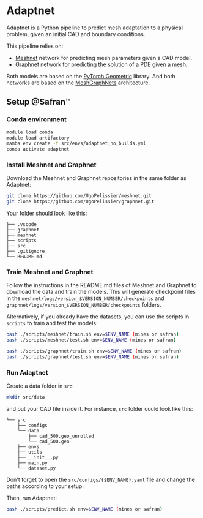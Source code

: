 # Adaptnet

Adaptnet is a Python pipeline to predict mesh adaptation to a physical problem, given an initial CAD and boundary conditions. 

This pipeline relies on:
- [Meshnet](https://github.com/UgoPelissier/meshnet) network for predicting mesh parameters given a CAD model.
- [Graphnet](https://github.com/UgoPelissier/graphnet) network for predicting the solution of a PDE given a mesh.

Both models are based on the [PyTorch Geometric](https://pytorch-geometric.readthedocs.io/en/latest/) library. And both networks are based on the [MeshGraphNets](https://arxiv.org/abs/2010.03409) architecture.

## Setup @Safran™

### Conda environment
```bash
module load conda
module load artifactory
mamba env create -f src/envs/adaptnet_no_builds.yml
conda activate adaptnet
```

### Install Meshnet and Graphnet
Download the Meshnet and Graphnet repositories in the same folder as Adaptnet:
```bash
git clone https://github.com/UgoPelissier/meshnet.git
git clone https://github.com/UgoPelissier/graphnet.git
```

Your folder should look like this:
```
├── .vscode
├── graphnet
├── meshnet
├── scripts
├── src
├── .gitignore
└── README.md
```

### Train Meshnet and Graphnet
Follow the instructions in the README.md files of Meshnet and Graphnet to download the data and train the models. This will generate checkpoint files in the `meshnet/logs/version_$VERSION_NUMBER/checkpoints` and `graphnet/logs/version_$VERSION_NUMBER/checkpoints` folders.

Alternatively, if you already have the datasets, you can use the scripts in `scripts` to train and test the models:
```bash
bash ./scripts/meshnet/train.sh env=$ENV_NAME (mines or safran)
bash ./scripts/meshnet/test.sh env=$ENV_NAME (mines or safran)
```

```bash
bash ./scripts/graphnet/train.sh env=$ENV_NAME (mines or safran)
bash ./scripts/graphnet/test.sh env=$ENV_NAME (mines or safran)
```

### Run Adaptnet
Create a data folder in `src`:
```bash
mkdir src/data
```	
and put your CAD file inside it. For instance, `src` folder could look like this:
```
└── src
    ├── configs
    └── data
        ├── cad_500.geo_unrolled
        └── cad_500.geo
    ├── envs
    ├── utils
    ├── __init__.py
    ├── main.py
    └── dataset.py
```

Don't forget to open the `src/configs/{$ENV_NAME}.yaml` file and change the paths according to your setup.

Then, run Adaptnet:
```bash
bash ./scripts/predict.sh env=$ENV_NAME (mines or safran)
```